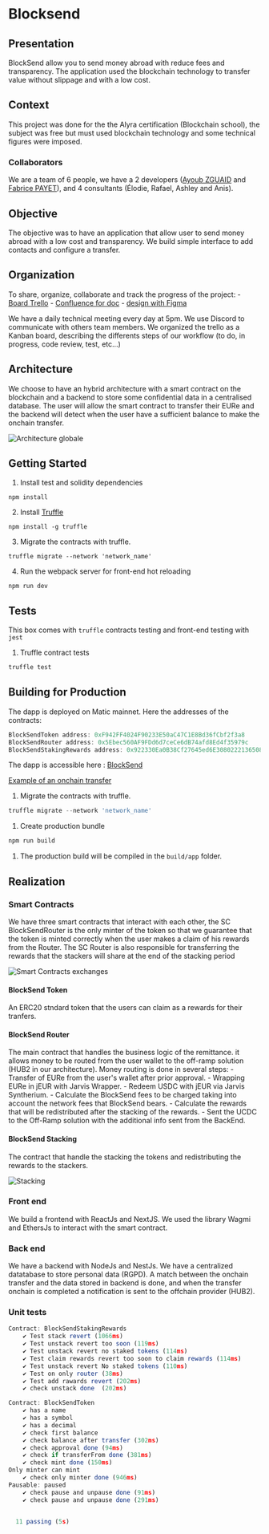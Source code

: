# Blocksend

## Presentation

BlockSend allow you to send money abroad with reduce fees and transparency. The application used the blockchain technology to transfer value without slippage and with a low cost.

## Context

This project was done for the the Alyra certification (Blockchain school), the subject was free but must used blockchain technology and some technical figures were imposed.

### Collaborators

We are a team of 6 people, we have a 2 developers ([Ayoub ZGUAID](https://github.com/zguaid) and [Fabrice PAYET](https://github.com/fabricepayet)), and 4 consultants (Élodie, Rafael, Ashley and Anis).

## Objective

The objective was to have an application that allow user to send money abroad with a low cost and transparency. We build simple interface to add contacts and configure a transfer.

## Organization

To share, organize, collaborate and track the progress of the project:
    - [Board Trello](https://trello.com/b/18tZQRRh/blocksend-suivi-dev)
    - [Confluence for doc](https://blocksend.atlassian.net/wiki/spaces/BLOCKSEND/pages/426049/Sommaire)
    - [design with Figma](https://www.figma.com/file/V8fQ5aJYz9IreIc5WkJLf7/ASHLEY_WK_061222?node-id=0%3A1)

We have a daily technical meeting every day at 5pm. We use Discord to communicate with others team members.
We organized the trello as a Kanban board, describing the differents steps of our workflow (to do, in progress, code review, test, etc...)


## Architecture

We choose to have an hybrid architecture with a smart contract on the blockchain and a backend to store some confidential data in a centralised database. The user will allow the smart contract to transfer their EURe and the backend will detect when the user have a sufficient balance to make the onchain transfer.

![Architecture globale](./docs/architecture.png)

## Getting Started

 1. Install test and solidity dependencies

```
npm install
```

2. Install [Truffle](http://truffleframework.com)

```
npm install -g truffle
```

3. Migrate the contracts with truffle.

```
truffle migrate --network 'network_name'
```

4. Run the webpack server for front-end hot reloading

```
npm run dev
```

## Tests

This box comes with `truffle` contracts testing and front-end testing with `jest`

1. Truffle contract tests

```js
truffle test
```

## Building for Production

The dapp is deployed on Matic mainnet. Here the addresses of the contracts:

```js
BlockSendToken address: 0xF942FF4024F90233E50aC47C1E8Bd36fCbf2f3a8
BlockSendRouter address: 0x5Ebec560AF9FDd6d7ceCe6dB74afd8Ed4f35979c
BlockSendStakingRewards address: 0x922330Ea0B38Cf27645ed6E3080222136508d4A2
```

The dapp is accessible here : [BlockSend](https://www.blocksend.fi/)

[Example of an onchain transfer](https://polygonscan.com/tx/0x8521efe5578e4c0963eabcf541a503633623e0814e2b66cf893fc0647d4a8c90)

1. Migrate the contracts with truffle.

```js
truffle migrate --network 'network_name'
```

1. Create production bundle

```js
npm run build
```

1. The production build will be compiled in the `build/app` folder.

## Realization

### Smart Contracts

We have three smart contracts that interact with each other, the SC BlockSendRouter is the only minter of the token so that we guarantee that the token is minted correctly when the user makes a claim of his rewards from the Router.
The SC Router is also responsible for transferring the rewards that the stackers will share at the end of the stacking period

![Smart Contracts exchanges](./docs/exchange.png)

#### BlockSend Token

An ERC20 stndard token that the users can claim as a rewards for their tranfers.

#### BlockSend Router

The main contract that handles the business logic of the remittance.
it allows money to be routed from the user wallet to the off-ramp solution (HUB2 in our architecture).
Money routing is done in several steps:
    - Transfer of EURe from the user's wallet after prior approval.
    - Wrapping EURe in jEUR with Jarvis Wrapper.
    - Redeem USDC with jEUR via Jarvis Syntherium.
    - Calculate the BlockSend fees to be charged taking into account the network fees that BlockSend bears.
    - Calculate the rewards that will be redistributed after the stacking of the rewards.
    - Sent the UCDC to the Off-Ramp solution with the additional info sent from the BackEnd.

#### BlockSend Stacking

The contract that handle the stacking the tokens and redistributing the rewards to the stackers.

![Stacking](./docs/stacking.png)

### Front end

We build a frontend with ReactJs and NextJS. We used the library Wagmi and EthersJs to interact with the smart contract.

### Back end

We have a backend with NodeJs and NestJs. We have a centralized datatabase to store personal data (RGPD). A match between the onchain transfer and the data stored in backend is done, and when the transfer onchain is completed a notification is sent to the offchain provider (HUB2).

### Unit tests

```js
Contract: BlockSendStakingRewards
    ✔ Test stack revert (1066ms)
    ✔ Test unstack revert too soon (119ms)
    ✔ Test unstack revert no staked tokens (114ms)
    ✔ Test claim rewards revert too soon to claim rewards (114ms)
    ✔ Test unstack revert No staked tokens (110ms)
    ✔ Test on only router (38ms)
    ✔ Test add rawards revert (202ms)
    ✔️ check unstack done  (202ms)
```

```js
Contract: BlockSendToken
    ✔ has a name
    ✔ has a symbol
    ✔ has a decimal
    ✔ check first balance
    ✔ check balance after transfer (302ms)
    ✔ check approval done (94ms)
    ✔ check if transferFrom done (381ms)
    ✔ check mint done (150ms)
Only minter can mint
    ✔ check only minter done (946ms)
Pausable: paused
    ✔ check pause and unpause done (91ms)
    ✔ check pause and unpause done (291ms)


  11 passing (5s)
```
